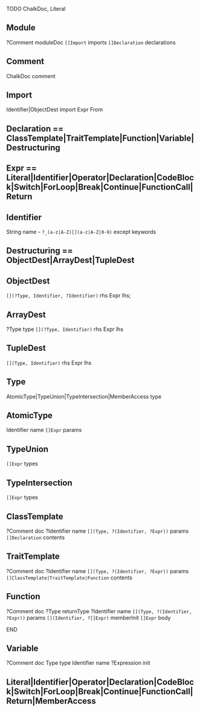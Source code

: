 TODO ChalkDoc, Literal

## Module
?Comment moduleDoc
`[]Import` imports
`[]Declaration` declarations

## Comment
ChalkDoc comment

## Import
Identifier|ObjectDest import
Expr From

## Declaration == ClassTemplate|TraitTemplate|Function|Variable|Destructuring

## Expr == Literal|Identifier|Operator|Declaration|CodeBlock|Switch|ForLoop|Break|Continue|FunctionCall|Return

## Identifier
String name - `?_(a-z|A-Z)[](a-z|A-Z|0-9)` except keywords

## Destructuring == ObjectDest|ArrayDest|TupleDest

## ObjectDest
`[](?Type, Identifier, ?Identifier)` rhs
Expr lhs;

## ArrayDest
?Type type
`[](?Type, Identifier)` rhs
Expr lhs

## TupleDest
`[](Type, Identifier)` rhs
Expr lhs

## Type
AtomicType|TypeUnion|TypeIntersection|MemberAccess type

## AtomicType
Identifier name
`[]Expr` params

## TypeUnion
`[]Expr` types

## TypeIntersection
`[]Expr` types

## ClassTemplate
?Comment doc
?Identifier name
`[](Type, ?(Identifier, ?Expr))` params
`[]Declaration` contents

## TraitTemplate
?Comment doc
?Identifier name
`[](Type, ?(Identifier, ?Expr))` params
`[]ClassTemplate|TraitTemplate|Function` contents

## Function
?Comment doc
?Type returnType
?Identifier name
`[](Type, ?(Identifier, ?Expr))` params
`[](Identifier, ?[]Expr)` memberInit
`[]Expr` body

END
## Variable
?Comment doc
Type type
Identifier name
?Expression init

## Literal|Identifier|Operator|Declaration|CodeBlock|Switch|ForLoop|Break|Continue|FunctionCall|Return|MemberAccess